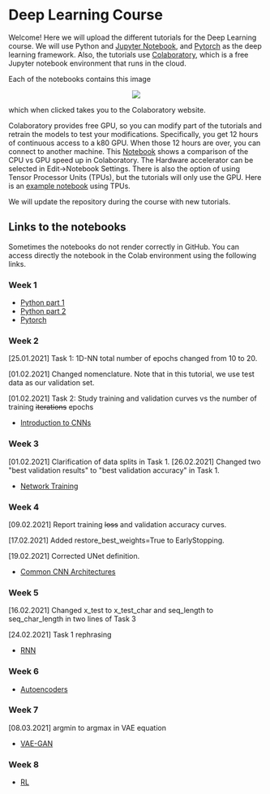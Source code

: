 # Deep Learning Course
Welcome! Here we will upload the different tutorials for the Deep Learning course. 
We will use Python and [Jupyter Notebook](https://jupyter.org/), and [Pytorch](https://pytorch.org/) as the deep learning framework.
Also, the tutorials use [Colaboratory](https://colab.research.google.com/notebooks/welcome.ipynb), which is a free Jupyter notebook environment that runs in the cloud. 

Each of the notebooks contains this image


<p align="center">
<img src ="https://camo.githubusercontent.com/52feade06f2fecbf006889a904d221e6a730c194/68747470733a2f2f636f6c61622e72657365617263682e676f6f676c652e636f6d2f6173736574732f636f6c61622d62616467652e737667" />
</p>

which when clicked takes you to the Colaboratory website. 

Colaboratory provides free GPU, so you can modify part of the tutorials and retrain the models to test your modifications. Specifically, you get 12 hours of continuous access to a k80 GPU. When those 12 hours are over, you can connect to another machine. This [Notebook](https://colab.research.google.com/notebooks/gpu.ipynb#scrollTo=3IEVK-KFxi5Z) shows a comparison of the CPU vs GPU speed up in Colaboratory. The Hardware accelerator can be selected in Edit->Notebook Settings. There is also the option of using Tensor Processor Units (TPUs), but the tutorials will only use the GPU. Here is an [example notebook](https://colab.research.google.com/notebooks/tpu.ipynb) using TPUs.   

We will update the repository during the course with new tutorials.

## Links to the notebooks
Sometimes the notebooks do not render correctly in GitHub. You can access directly the notebook in the Colab environment using the following links.
### Week 1
  * [Python part 1](https://colab.research.google.com/github/MatchLab-Imperial/deep-learning-course/blob/master/01_part1_Python.ipynb)
  * [Python part 2](https://colab.research.google.com/github/MatchLab-Imperial/deep-learning-course/blob/master/01_part2_Python.ipynb)
  * [Pytorch](https://colab.research.google.com/github/MatchLab-Imperial/deep-learning-course/blob/master/01_part3_Pytorch.ipynb)
  
### Week 2
[25.01.2021] Task 1: 1D-NN total number of epochs changed from 10 to 20.

[01.02.2021] Changed nomenclature. Note that in this tutorial, we use test data as our validation set. 

[01.02.2021] Task 2: Study training and validation curves vs the number of training <s>iterations</s> epochs
  * [Introduction to CNNs](https://colab.research.google.com/github/MatchLab-Imperial/deep-learning-course/blob/master/02_CNN_Introduction.ipynb)

### Week 3
[01.02.2021] Clarification of data splits in Task 1.
[26.02.2021] Changed two "best validation results" to "best validation accuracy" in Task 1.
  * [Network Training](https://colab.research.google.com/github/MatchLab-Imperial/deep-learning-course/blob/master/03_Network_Training.ipynb)
  
### Week 4
[09.02.2021] Report training <s>loss</s> and validation accuracy curves.

[17.02.2021] Added restore_best_weights=True to EarlyStopping.

[19.02.2021] Corrected UNet definition.
  * [Common CNN Architectures](https://colab.research.google.com/github/MatchLab-Imperial/deep-learning-course/blob/master/04_Common_CNN_architectures.ipynb)

### Week 5
[16.02.2021] Changed x_test to x_test_char and seq_length to seq_char_length in two lines of Task 3

[24.02.2021] Task 1 rephrasing

  * [RNN](https://colab.research.google.com/github/MatchLab-Imperial/deep-learning-course/blob/master/05_RNN.ipynb)

### Week 6
  * [Autoencoders](https://colab.research.google.com/github/MatchLab-Imperial/deep-learning-course/blob/master/06_Autoencoders.ipynb)

### Week 7
[08.03.2021] argmin to argmax in VAE equation
  * [VAE-GAN](https://colab.research.google.com/github/MatchLab-Imperial/deep-learning-course/blob/master/07_VAE_GAN.ipynb)

### Week 8
  * [RL](https://colab.research.google.com/github/MatchLab-Imperial/deep-learning-course/blob/master/08_RL.ipynb)


